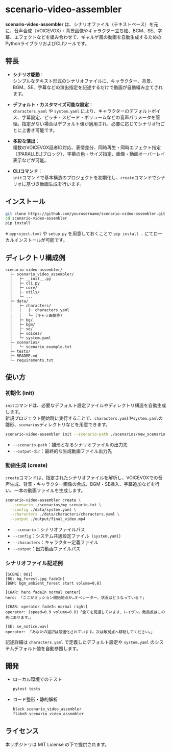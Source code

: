 
# scenario-video-assembler

**scenario-video-assembler** は、シナリオファイル（テキストベース）を元に、音声合成（VOICEVOX）・背景画像やキャラクター立ち絵、BGM、SE、字幕、エフェクトなどを組み合わせて、ギャルゲ風の動画を自動生成するためのPythonライブラリおよびCLIツールです。

## 特長

- **シナリオ駆動**：  
  シンプルなテキスト形式のシナリオファイルに、キャラクター、背景、BGM、SE、字幕などの演出指定を記述するだけで動画が自動組み立てされます。

- **デフォルト・カスタマイズ可能な設定**：  
  `characters.yaml` や `system.yaml` により、キャラクターのデフォルトボイス、字幕設定、ピッチ・スピード・ボリュームなどの音声パラメータを管理。指定がない場合はデフォルト値が適用され、必要に応じてシナリオ行ごとに上書き可能です。

- **多彩な演出**：  
  複数のVOICEVOX話者ID対応、表情差分、同時再生・同時エフェクト指定（[PARALLEL]ブロック）、字幕の色・サイズ指定、画像・動画オーバーレイ表示などが可能。

- **CLIコマンド**：  
  `init`コマンドで基本構造のプロジェクトを初期化し、`create`コマンドでシナリオに基づき動画生成を行います。

## インストール

```bash
git clone https://github.com/yourusername/scenario-video-assembler.git
cd scenario-video-assembler
pip install .
```

※ `pyproject.toml` や `setup.py` を用意しておくことで `pip install .` にてローカルインストールが可能です。

## ディレクトリ構成例

```text
scenario-video-assembler/
  ├─ scenario_video_assembler/
  │   ├─ __init__.py
  │   ├─ cli.py
  │   ├─ core/
  │   ├─ utils/
  │   └─ ...
  ├─ data/
  │   ├─ characters/
  │   │   ├─ characters.yaml
  │   │   └─ (キャラ画像等)
  │   ├─ bg/
  │   ├─ bgm/
  │   ├─ se/
  │   ├─ voices/
  │   └─ system.yaml
  ├─ scenarios/
  │   └─ scenario_example.txt
  ├─ tests/
  ├─ README.md
  └─ requirements.txt
```

## 使い方

### 初期化 (init)

`init`コマンドは、必要なデフォルト設定ファイルやディレクトリ構造を自動生成します。  
新規プロジェクト開始時に実行することで、`characters.yaml`や`system.yaml`の雛形、`scenarios`ディレクトリなどを用意できます。

```bash
scenario-video-assembler init --scenario-path ./scenarios/new_scenario.txt --output-dir ./output
```

- `--scenario-path`：雛形となるシナリオファイルの出力先
- `--output-dir`：最終的な生成動画ファイル出力先

### 動画生成 (create)

`create`コマンドは、指定されたシナリオファイルを解析し、VOICEVOXでの音声生成、背景・キャラクター画像の合成、BGM・SE挿入、字幕追加などを行い、一本の動画ファイルを生成します。

```bash
scenario-video-assembler create \
  --scenario ./scenarios/my_scenario.txt \
  --config ./data/system.yaml \
  --characters ./data/characters/characters.yaml \
  --output ./output/final_video.mp4
```

- `--scenario`：シナリオファイルパス
- `--config`：システム共通設定ファイル（`system.yaml`）
- `--characters`：キャラクター定義ファイル
- `--output`：出力動画ファイルパス

### シナリオファイル記述例

```text
[SCENE: 001]
[BG: bg_forest.jpg fadeIn]
[BGM: bgm_ambient_forest start volume=0.8]

[CHAR: hero fadeIn normal center]
hero: 「ここがミッション開始地点か…オペレーター、状況はどうなっている？」

[CHAR: operator fadeIn normal right]
operator: (speed=0.9 volume=0.8)「全てを見通しています、レイヴン。敵拠点はこの先にあります。」

[SE: se_notice.wav]
operator: 「あなたの選択は最適化されています。次は敵拠点へ移動してください。」
```

記述詳細は `characters.yaml` で定義したデフォルト設定や `system.yaml` のシステムデフォルト値を自動参照します。

## 開発

- ローカル環境でのテスト  
  ```bash
  pytest tests
  ```
  
- コード整形・静的解析  
  ```bash
  black scenario_video_assembler
  flake8 scenario_video_assembler
  ```

## ライセンス

本リポジトリは MIT License の下で提供されます。
